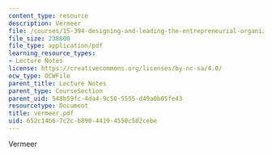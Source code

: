 ```yaml
---
content_type: resource
description: Vermeer
file: /courses/15-394-designing-and-leading-the-entrepreneurial-organization-spring-2003/652c14b67c2cb89044194550c582cebe_vermeer.pdf
file_size: 238600
file_type: application/pdf
learning_resource_types:
- Lecture Notes
license: https://creativecommons.org/licenses/by-nc-sa/4.0/
ocw_type: OCWFile
parent_title: Lecture Notes
parent_type: CourseSection
parent_uid: 548b59fc-4da4-9c58-5555-d49a0b05fe43
resourcetype: Document
title: vermeer.pdf
uid: 652c14b6-7c2c-b890-4419-4550c582cebe
---
```

Vermeer